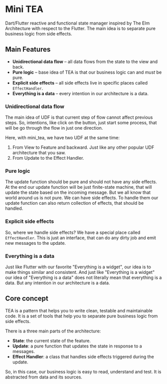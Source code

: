 # Mini TEA

Dart/Flutter reactive and functional state manager inspired by The Elm Architecture with respect to the Flutter.
The main idea is to separate pure business logic from side effects.

## Main Features

- __Unidirectional data flow__ – all data flows from the state to the view and back.
- __Pure logic__ – base idea of TEA is that our business logic can and _must_ be pure.
- __Explicit side effects__ – all side effects live in specific places called `EffectHandler`.
- __Everything is a data__ – every intention in our architecture is a data.

### Unidirectional data flow

The main idea of UDF is that current step of flow cannot affect previous steps.
So, intentions, like click on the button, just start some process, that will be go through the flow in just one direction.

Here, with mini_tea, we have two UDF at the same time:
1. From View to Feature and backward. Just like any other popular UDF architecture that you saw.
2. From Update to the Effect Handler.

### Pure logic

The update function should be pure and should not have any side effects.
At the end our update function will be just finite-state machine, that will update the state based on the incoming message.
But we all know that world around us is not pure. We can have side effects.
To handle them our update function can also return collection of effects, that should be handled.

### Explicit side effects

So, where we handle side effects? We have a special place called `EffectHandler`.
This is just an interface, that can do any dirty job and emit new messages to the update.

### Everything is a data

Just like Flutter with our favorite "Everything is a widget", our idea is to make things similar and consistent.
And just like "Everything is a widget" our idea of "Everything is a data" does not literally mean that everything is a data.
But any intention in our architecture is a data.

## Core concept

TEA is a pattern that helps you to write clean, testable and maintainable code.
It is a set of tools that help you to separate pure business logic from side effects.

There is a three main parts of the architecture:

- __State__: the current state of the feature.
- __Update__: a pure function that updates the state in response to a messages.
- __Effect Handler__: a class that handles side effects triggered during the update.

So, in this case, our business logic is easy to read, understand and test.
It is abstracted from data and its sources.